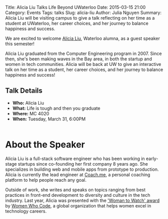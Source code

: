 Title: Alicia Liu Talks Life Beyond UWaterloo
Date: 2015-03-15 21:00
Category: Events
Tags: talks
Slug: alicia-liu
Author: Julia Nguyen
Summary: Alicia Liu will be visiting campus to give a talk reflecting on her time as a student at UWaterloo, her career choices, and her journey to balance happiness and success.

We are excited to welcome [Alicia Liu](http://alicialiu.me/), Waterloo alumna,
as a guest speaker this semester!

Alicia Liu graduated from the Computer Engineering program in 2007. Since then,
she's been making waves in the Bay area, in both the startup and women in tech
communities.  Alicia will be back at UW to give an interactive talk on her time
as a student, her career choices, and her journey to balance happiness and
success!

## Talk Details ##

+ **Who:** Alicia Liu
+ **What:** Life is tough and then you graduate
+ **Where:** MC 4020
+ **When:** Tuesday, March 31, 6:00PM
<br><br>

# About the Speaker #

Alicia Liu is a full-stack software engineer who has been working in
early-stage startups since co-founding her first company 8 years ago. She
specializes in building web and mobile apps from prototype to production.
Alicia is currently the lead engineer at [Coach.me](https://www.coach.me/), a
personal coaching platform to help people reach any goal.

Outside of work, she writes and speaks on topics ranging from best practices in
front-end development to diversity and culture in the tech industry. Last year,
Alicia was presented with the ['Woman to Watch'
award](https://www.womenwhocode.com/blog/16) by [Women Who
Code](https://www.womenwhocode.com/), a global organization that helps women
excel in technology careers.
